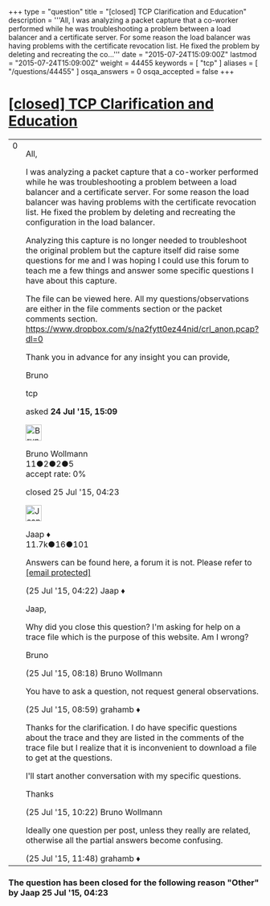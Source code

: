 +++
type = "question"
title = "[closed] TCP Clarification and Education"
description = '''All, I was analyzing a packet capture that a co-worker performed while he was troubleshooting a problem between a load balancer and a certificate server. For some reason the load balancer was having problems with the certificate revocation list. He fixed the problem by deleting and recreating the co...'''
date = "2015-07-24T15:09:00Z"
lastmod = "2015-07-24T15:09:00Z"
weight = 44455
keywords = [ "tcp" ]
aliases = [ "/questions/44455" ]
osqa_answers = 0
osqa_accepted = false
+++

<div class="headNormal">

# [\[closed\] TCP Clarification and Education](/questions/44455/tcp-clarification-and-education)

</div>

<div id="main-body">

<div id="askform">

<table id="question-table" style="width:100%;"><colgroup><col style="width: 50%" /><col style="width: 50%" /></colgroup><tbody><tr class="odd"><td style="width: 30px; vertical-align: top"><div class="vote-buttons"><div id="post-44455-score" class="post-score" title="current number of votes">0</div><div id="favorite-count" class="favorite-count"></div></div></td><td><div id="item-right"><div class="question-body"><p>All,</p><p>I was analyzing a packet capture that a co-worker performed while he was troubleshooting a problem between a load balancer and a certificate server. For some reason the load balancer was having problems with the certificate revocation list. He fixed the problem by deleting and recreating the configuration in the load balancer.</p><p>Analyzing this capture is no longer needed to troubleshoot the original problem but the capture itself did raise some questions for me and I was hoping I could use this forum to teach me a few things and answer some specific questions I have about this capture.</p><p>The file can be viewed here. All my questions/observations are either in the file comments section or the packet comments section. <a href="https://www.dropbox.com/s/na2fytt0ez44nid/crl_anon.pcap?dl=0">https://www.dropbox.com/s/na2fytt0ez44nid/crl_anon.pcap?dl=0</a></p><p>Thank you in advance for any insight you can provide,</p><p>Bruno</p></div><div id="question-tags" class="tags-container tags">tcp</div><div id="question-controls" class="post-controls"></div><div class="post-update-info-container"><div class="post-update-info post-update-info-user"><p>asked <strong>24 Jul '15, 15:09</strong></p><img src="https://secure.gravatar.com/avatar/03769b6187cefe87be2b755ce4b27e8b?s=32&amp;d=identicon&amp;r=g" class="gravatar" width="32" height="32" alt="Bruno%20Wollmann&#39;s gravatar image" /><p>Bruno Wollmann<br />
<span class="score" title="11 reputation points">11</span><span title="2 badges"><span class="badge1">●</span><span class="badgecount">2</span></span><span title="2 badges"><span class="silver">●</span><span class="badgecount">2</span></span><span title="5 badges"><span class="bronze">●</span><span class="badgecount">5</span></span><br />
<span class="accept_rate" title="Rate of the user&#39;s accepted answers">accept rate:</span> <span title="Bruno Wollmann has no accepted answers">0%</span></p></div><div class="post-update-info post-update-info-edited"><p>closed 25 Jul '15, 04:23</p><img src="https://secure.gravatar.com/avatar/2337f0406681e5c72ea0e6f1f0d6c0b0?s=32&amp;d=identicon&amp;r=g" class="gravatar" width="32" height="32" alt="Jaap&#39;s gravatar image" /><p>Jaap ♦<br />
<span class="score" title="11680 reputation points"><span>11.7k</span></span><span title="16 badges"><span class="silver">●</span><span class="badgecount">16</span></span><span title="101 badges"><span class="bronze">●</span><span class="badgecount">101</span></span></p></div></div><div id="comments-container-44455" class="comments-container"><span id="44466"></span><div id="comment-44466" class="comment"><div id="post-44466-score" class="comment-score"></div><div class="comment-text"><p>Answers can be found here, a forum it is not. Please refer to <a href="https://www.wireshark.org/mailman/listinfo/wireshark-users"><span class="__cf_email__" data-cfemail="ccbba5bea9bfa4adbea7e1b9bfa9bebf8cbba5bea9bfa4adbea7e2a3beab">[email protected]</span></a></p></div><div id="comment-44466-info" class="comment-info"><span class="comment-age">(25 Jul '15, 04:22)</span> Jaap ♦</div></div><span id="44472"></span><div id="comment-44472" class="comment"><div id="post-44472-score" class="comment-score"></div><div class="comment-text"><p>Jaap,</p><p>Why did you close this question? I'm asking for help on a trace file which is the purpose of this website. Am I wrong?</p><p>Bruno</p></div><div id="comment-44472-info" class="comment-info"><span class="comment-age">(25 Jul '15, 08:18)</span> Bruno Wollmann</div></div><span id="44475"></span><div id="comment-44475" class="comment"><div id="post-44475-score" class="comment-score"></div><div class="comment-text"><p>You have to ask a question, not request general observations.</p></div><div id="comment-44475-info" class="comment-info"><span class="comment-age">(25 Jul '15, 08:59)</span> grahamb ♦</div></div><span id="44478"></span><div id="comment-44478" class="comment"><div id="post-44478-score" class="comment-score"></div><div class="comment-text"><p>Thanks for the clarification. I do have specific questions about the trace and they are listed in the comments of the trace file but I realize that it is inconvenient to download a file to get at the questions.</p><p>I'll start another conversation with my specific questions.</p><p>Thanks</p></div><div id="comment-44478-info" class="comment-info"><span class="comment-age">(25 Jul '15, 10:22)</span> Bruno Wollmann</div></div><span id="44481"></span><div id="comment-44481" class="comment"><div id="post-44481-score" class="comment-score"></div><div class="comment-text"><p>Ideally one question per post, unless they really are related, otherwise all the partial answers become confusing.</p></div><div id="comment-44481-info" class="comment-info"><span class="comment-age">(25 Jul '15, 11:48)</span> grahamb ♦</div></div></div><div id="comment-tools-44455" class="comment-tools"></div><div class="clear"></div><div id="comment-44455-form-container" class="comment-form-container"></div><div class="clear"></div></div></td></tr></tbody></table>

<div class="question-status" style="margin-bottom:15px">

### The question has been closed for the following reason "Other" by Jaap 25 Jul '15, 04:23

</div>

</div>

</div>


